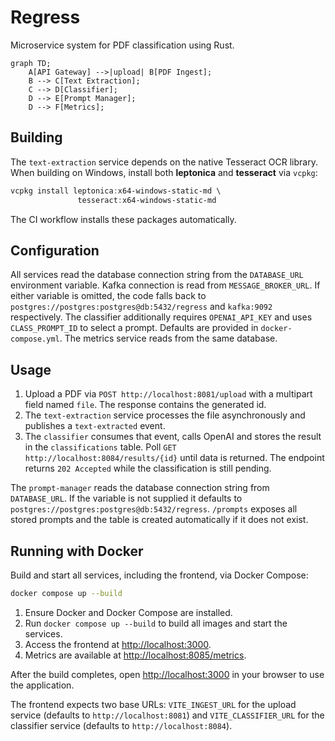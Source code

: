 # Regress

Microservice system for PDF classification using Rust.

```mermaid
graph TD;
    A[API Gateway] -->|upload| B[PDF Ingest];
    B --> C[Text Extraction];
    C --> D[Classifier];
    D --> E[Prompt Manager];
    D --> F[Metrics];
```

## Building

The `text-extraction` service depends on the native
Tesseract OCR library. When building on Windows, install
both **leptonica** and **tesseract** via `vcpkg`:

```powershell
vcpkg install leptonica:x64-windows-static-md \
               tesseract:x64-windows-static-md
```

The CI workflow installs these packages automatically.

## Configuration

All services read the database connection string from the `DATABASE_URL` environment variable.
Kafka connection is read from `MESSAGE_BROKER_URL`.
If either variable is omitted, the code falls back to `postgres://postgres:postgres@db:5432/regress` and `kafka:9092` respectively.
The classifier additionally requires `OPENAI_API_KEY` and uses `CLASS_PROMPT_ID` to select a prompt.
Defaults are provided in `docker-compose.yml`. The metrics service reads from the same database.

## Usage

1. Upload a PDF via `POST http://localhost:8081/upload` with a multipart field
   named `file`. The response contains the generated id.
2. The `text-extraction` service processes the file asynchronously and publishes
   a `text-extracted` event.
3. The `classifier` consumes that event, calls OpenAI and stores the result in
   the `classifications` table. Poll `GET http://localhost:8084/results/{id}`
   until data is returned. The endpoint returns `202 Accepted` while the
   classification is still pending.

The `prompt-manager` reads the database connection string from `DATABASE_URL`.
If the variable is not supplied it defaults to
`postgres://postgres:postgres@db:5432/regress`.
`/prompts` exposes all stored prompts and the table is created automatically if
it does not exist.

## Running with Docker

Build and start all services, including the frontend, via Docker Compose:

```bash
docker compose up --build
```

1. Ensure Docker and Docker Compose are installed.
2. Run `docker compose up --build` to build all images and start the services.
3. Access the frontend at <http://localhost:3000>.
4. Metrics are available at <http://localhost:8085/metrics>.

After the build completes, open <http://localhost:3000> in your browser to use the application.

The frontend expects two base URLs:
`VITE_INGEST_URL` for the upload service (defaults to `http://localhost:8081`)
and `VITE_CLASSIFIER_URL` for the classifier service (defaults to
`http://localhost:8084`).

